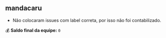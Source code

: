 ## mandacaru
- Não colocaram issues com label correta, por isso não foi contabilizado.

:moneybag: **Saldo final da equipe:** `0`
